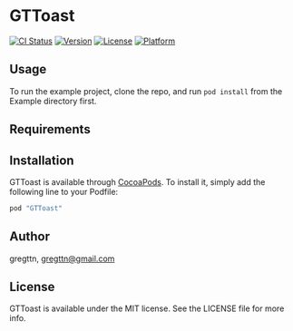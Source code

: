 # GTToast

[![CI Status](http://img.shields.io/travis/gregttn/GTToast.svg?style=flat)](https://travis-ci.org/gregttn/GTToast)
[![Version](https://img.shields.io/cocoapods/v/GTToast.svg?style=flat)](http://cocoapods.org/pods/GTToast)
[![License](https://img.shields.io/cocoapods/l/GTToast.svg?style=flat)](http://cocoapods.org/pods/GTToast)
[![Platform](https://img.shields.io/cocoapods/p/GTToast.svg?style=flat)](http://cocoapods.org/pods/GTToast)

## Usage

To run the example project, clone the repo, and run `pod install` from the Example directory first.

## Requirements

## Installation

GTToast is available through [CocoaPods](http://cocoapods.org). To install
it, simply add the following line to your Podfile:

```ruby
pod "GTToast"
```

## Author

gregttn, gregttn@gmail.com

## License

GTToast is available under the MIT license. See the LICENSE file for more info.
